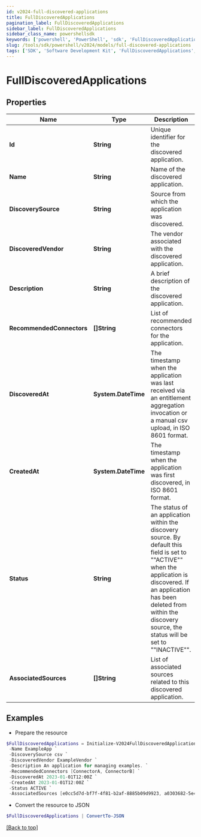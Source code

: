 ```yaml
---
id: v2024-full-discovered-applications
title: FullDiscoveredApplications
pagination_label: FullDiscoveredApplications
sidebar_label: FullDiscoveredApplications
sidebar_class_name: powershellsdk
keywords: ['powershell', 'PowerShell', 'sdk', 'FullDiscoveredApplications', 'V2024FullDiscoveredApplications'] 
slug: /tools/sdk/powershell/v2024/models/full-discovered-applications
tags: ['SDK', 'Software Development Kit', 'FullDiscoveredApplications', 'V2024FullDiscoveredApplications']
---
```



# FullDiscoveredApplications

## Properties

Name | Type | Description | Notes
------------ | ------------- | ------------- | -------------
**Id** | **String** | Unique identifier for the discovered application. | [optional] 
**Name** | **String** | Name of the discovered application. | [optional] 
**DiscoverySource** | **String** | Source from which the application was discovered. | [optional] 
**DiscoveredVendor** | **String** | The vendor associated with the discovered application. | [optional] 
**Description** | **String** | A brief description of the discovered application. | [optional] 
**RecommendedConnectors** | **[]String** | List of recommended connectors for the application. | [optional] 
**DiscoveredAt** | **System.DateTime** | The timestamp when the application was last received via an entitlement aggregation invocation  or a manual csv upload, in ISO 8601 format. | [optional] 
**CreatedAt** | **System.DateTime** | The timestamp when the application was first discovered, in ISO 8601 format. | [optional] 
**Status** | **String** | The status of an application within the discovery source.  By default this field is set to ""ACTIVE"" when the application is discovered.  If an application has been deleted from within the discovery source, the status will be set to ""INACTIVE"". | [optional] 
**AssociatedSources** | **[]String** | List of associated sources related to this discovered application. | [optional] 

## Examples

- Prepare the resource
```powershell
$FullDiscoveredApplications = Initialize-V2024FullDiscoveredApplications  -Id null `
 -Name ExampleApp `
 -DiscoverySource csv `
 -DiscoveredVendor ExampleVendor `
 -Description An application for managing examples. `
 -RecommendedConnectors [ConnectorA, ConnectorB] `
 -DiscoveredAt 2023-01-01T12:00Z `
 -CreatedAt 2023-01-01T12:00Z `
 -Status ACTIVE `
 -AssociatedSources [e0cc5d7d-bf7f-4f81-b2af-8885b09d9923, a0303682-5e4a-44f7-bdc2-6ce6112549c1]
```

- Convert the resource to JSON
```powershell
$FullDiscoveredApplications | ConvertTo-JSON
```


[[Back to top]](#) 

